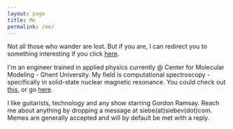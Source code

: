 ```yaml
---
layout: page
title: Me
permalink: /me/
---
```


Not all those who wander are lost. But if you are, I can redirect you to something interesting if you click [here](https://www.nationalgeographic.com/animals).

I'm an engineer trained in applied physics currently @ Center for Molecular Modeling - Ghent University. My field is computational spectroscopy - specifically in solid-state nuclear magnetic resonance. You could check out [this](https://chemistry-europe.onlinelibrary.wiley.com/doi/abs/10.1002/chem.202202621), or go [here](https://molmod.ugent.be/members/siebe-vanlommel). 

I like guitarists, technology and any show starring Gordon Ramsay. Reach me about anything by dropping a message at siebe(at)siebev(dot)com. Memes are generally accepted and will by default be met with a reply.
